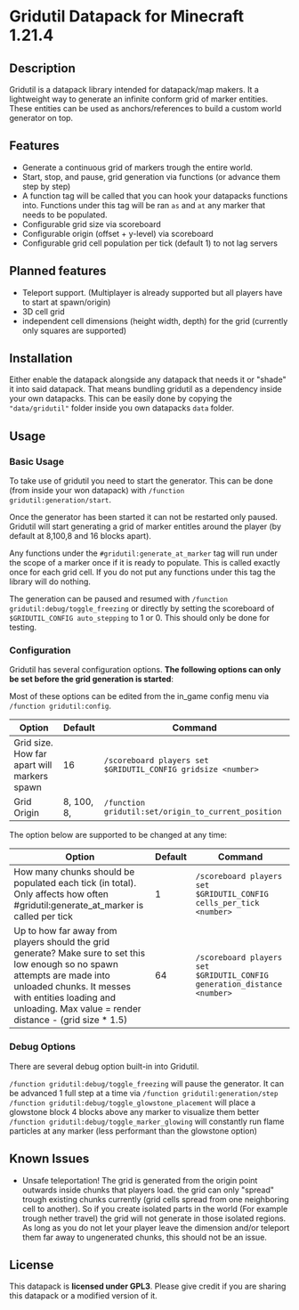 # Gridutil Datapack for Minecraft 1.21.4

## Description

Gridutil is a datapack library intended for datapack/map makers. It a lightweight way to generate an infinite conform grid of marker entities. These entities can be used as anchors/references to build a custom world generator on top.

## Features

- Generate a continuous grid of markers trough the entire world.
- Start, stop, and pause, grid generation via functions (or advance them step by step)
- A function tag will be called that you can hook your datapacks functions into. Functions under this tag will be ran `as` and `at` any marker that needs to be populated.
- Configurable grid size via scoreboard
- Configurable origin (offset + y-level) via scoreboard
- Configurable grid cell population per tick (default 1) to not lag servers

## Planned features

- Teleport support. (Multiplayer is already supported but all players have to start at spawn/origin)
- 3D cell grid
- independent cell dimensions (height width, depth) for the grid (currently only squares are supported)

## Installation

Either enable the datapack alongside any datapack that needs it or "shade" it into said datapack. That means bundling gridutil as a dependency inside your own datapacks. This can be easily done by copying the `"data/gridutil"` folder inside you own datapacks `data` folder.

## Usage

### Basic Usage

To take use of gridutil you need to start the generator. This can be done (from inside your won datapack) with `/function gridutil:generation/start`.

Once the generator has been started it can not be restarted only paused.
Gridutil will start generating a grid of marker entitles around the player (by default at 8,100,8 and 16 blocks apart).

Any functions under the `#gridutil:generate_at_marker` tag will run under the scope of a marker once if it is ready to populate. This is called exactly once for each grid cell. If you do not put any functions under this tag the library will do nothing.

The generation can be paused and resumed with `/function gridutil:debug/toggle_freezing` or directly by setting the scoreboard of `$GRIDUTIL_CONFIG auto_stepping` to 1 or 0.
This should only be done for testing.

### Configuration

Gridutil has several configuration options. **The following options can only be set before the grid generation is started**:

Most of these options can be edited from the in_game config menu via `/function gridutil:config`.

| Option                                      | Default | Command             |
|---------------------------------------------|---------|---------------------|
| Grid size. How far apart will markers spawn | 16      | `/scoreboard players set $GRIDUTIL_CONFIG gridsize <number>` |
| Grid Origin                                 | 8, 100, 8, | `/function gridutil:set/origin_to_current_position` |

The option below are supported to be changed at any time:

| Option                                      | Default | Command             |
|---------------------------------------------|---------|---------------------|
| How many chunks should be populated each tick (in total). Only affects how often #gridutil:generate_at_marker is called per tick | 1      | `/scoreboard players set $GRIDUTIL_CONFIG cells_per_tick <number>` |
| Up to how far away from players should the grid generate? Make sure to set this low enough so no spawn attempts are made into unloaded chunks. It messes with entities loading and unloading. Max value = render distance - (grid size * 1.5)  | 64 | `/scoreboard players set $GRIDUTIL_CONFIG generation_distance <number>` |

### Debug Options

There are several debug option built-in into Gridutil.

`/function gridutil:debug/toggle_freezing` will pause the generator. It can be advanced 1 full step at a time via `/function gridutil:generation/step`
`/function gridutil:debug/toggle_glowstone_placement` will place a glowstone block 4 blocks above any marker to visualize them better
`/function gridutil:debug/toggle_marker_glowing` will constantly run flame particles at any marker (less performant than the glowstone option)

## Known Issues

- Unsafe teleportation! The grid is generated from the origin point outwards inside chunks that players load. the grid can only "spread" trough existing chunks currently (grid cells spread from one neighboring cell to another). So if you create isolated parts in the world (For example trough nether travel) the grid will not generate in those isolated regions. As long as you do not let your player leave the dimension and/or teleport them far away to ungenerated chunks, this should not be an issue.

## License

This datapack is **licensed under GPL3**. Please give credit if you are sharing this datapack or a modified version of it.
